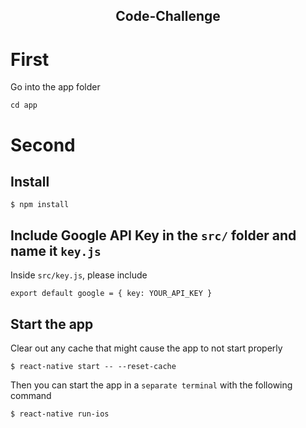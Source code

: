 <h2 align="center">Code-Challenge</h2>

# First
Go into the app folder
``` 
cd app
```
# Second
## Install
```
$ npm install
```
## Include Google API Key in the ```src/``` folder and name it ```key.js```
Inside `src/key.js`, please include 
```
export default google = { key: YOUR_API_KEY }
```

## Start the app

Clear out any cache that might cause the app to not start properly
```
$ react-native start -- --reset-cache
```
Then you can start the app in a `separate terminal` with the following command
``` 
$ react-native run-ios
```
